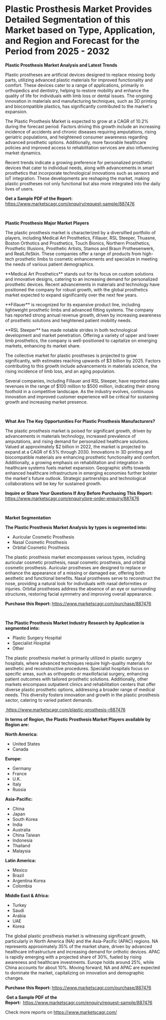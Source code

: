 <p><h1>Plastic Prosthesis Market Provides Detailed Segmentation of this Market based on Type, Application, and Region and Forecast for the Period from 2025 - 2032</h1></p><p><strong>Plastic Prosthesis Market Analysis and Latest Trends</strong></p>
<p><p>Plastic prostheses are artificial devices designed to replace missing body parts, utilizing advanced plastic materials for improved functionality and comfort. These devices cater to a range of applications, primarily in orthopedics and dentistry, helping to restore mobility and enhance the quality of life for individuals with limb loss or dental issues. The ongoing innovation in materials and manufacturing techniques, such as 3D printing and biocompatible plastics, has significantly contributed to the market's expansion.</p><p>The Plastic Prosthesis Market is expected to grow at a CAGR of 10.2% during the forecast period. Factors driving this growth include an increasing incidence of accidents and chronic diseases requiring amputations, rising geriatric populations, and heightened consumer awareness regarding advanced prosthetic options. Additionally, more favorable healthcare policies and improved access to rehabilitation services are also influencing market dynamics. </p><p>Recent trends indicate a growing preference for personalized prosthetic devices that cater to individual needs, along with advancements in smart prosthetics that incorporate technological innovations such as sensors and IoT integration. These developments are reshaping the market, making plastic prostheses not only functional but also more integrated into the daily lives of users.</p></p>
<p><strong>Get a Sample PDF of the Report:&nbsp;</strong> <a href="https://www.marketscagr.com/enquiry/request-sample/887476?utm_campaign=2444&utm_medium=2&utm_source=Github&utm_content=ia&utm_term=04032025&utm_id=plastic-prosthesis">https://www.marketscagr.com/enquiry/request-sample/887476</a></p>
<p>&nbsp;</p>
<p><strong>Plastic Prosthesis Major Market Players</strong></p>
<p><p>The plastic prosthesis market is characterized by a diversified portfolio of players, including Medical Art Prosthetics, Fillauer, RSL Steeper, Thuasne, Boston Orthotics and Prosthetics, Touch Bionics, Northern Prosthetics, Prosthetic Illusions, Prosthetic Artists, Stamos and Braun Prothesenwerk, and RealLifeSkin. These companies offer a range of products from high-tech prosthetic limbs to cosmetic enhancements and specialize in meeting the needs of various patient demographics.</p><p>**Medical Art Prosthetics** stands out for its focus on custom solutions and innovative designs, catering to an increasing demand for personalized prosthetic devices. Recent advancements in materials and technology have positioned the company for robust growth, with the global prosthetics market expected to expand significantly over the next few years.</p><p>**Fillauer** is recognized for its expansive product line, including lightweight prosthetic limbs and advanced fitting systems. The company has reported strong annual revenue growth, driven by increasing awareness of prosthetic solutions and heightened patient mobility needs.</p><p>**RSL Steeper** has made notable strides in both technological development and market penetration. Offering a variety of upper and lower limb prosthetics, the company is well-positioned to capitalize on emerging markets, enhancing its market share.</p><p>The collective market for plastic prostheses is projected to grow significantly, with estimates reaching upwards of $3 billion by 2025. Factors contributing to this growth include advancements in materials science, the rising incidence of limb loss, and an aging population.</p><p>Several companies, including Fillauer and RSL Steeper, have reported sales revenues in the range of $100 million to $500 million, indicating their strong foothold in a competitive landscape. As the industry evolves, continuous innovation and improved customer experience will be critical for sustaining growth and increasing market presence.</p></p>
<p>&nbsp;</p>
<p><strong>What Are The Key Opportunities For Plastic Prosthesis Manufacturers?</strong></p>
<p><p>The plastic prosthesis market is poised for significant growth, driven by advancements in materials technology, increased prevalence of amputations, and rising demand for personalized healthcare solutions. Valued at approximately $2 billion in 2022, the market is projected to expand at a CAGR of 6.5% through 2030. Innovations in 3D printing and biocompatible materials are enhancing prosthetic functionality and comfort. Additionally, a growing emphasis on rehabilitation and integration in healthcare systems fuels market expansion. Geographic shifts towards enhanced healthcare infrastructure in emerging economies further bolster the market's future outlook. Strategic partnerships and technological collaborations will be key for sustained growth.</p></p>
<p><strong>Inquire or Share Your Questions If Any Before Purchasing This Report:</strong> <a href="https://www.marketscagr.com/enquiry/pre-order-enquiry/887476?utm_campaign=2444&utm_medium=2&utm_source=Github&utm_content=ia&utm_term=04032025&utm_id=plastic-prosthesis">https://www.marketscagr.com/enquiry/pre-order-enquiry/887476</a></p>
<p>&nbsp;</p>
<p><strong>Market Segmentation</strong></p>
<p><strong>The Plastic Prosthesis Market Analysis by types is segmented into:</strong></p>
<p><ul><li>Auricular Cosmetic Prosthesis</li><li>Nasal Cosmetic Prosthesis</li><li>Orbital Cosmetic Prosthesis</li></ul></p>
<p><p>The plastic prosthesis market encompasses various types, including auricular cosmetic prosthesis, nasal cosmetic prosthesis, and orbital cosmetic prosthesis. Auricular prostheses are designed to replace or enhance the appearance of a missing or damaged ear, offering both aesthetic and functional benefits. Nasal prostheses serve to reconstruct the nose, providing a natural look for individuals with nasal deformities or injuries. Orbital prostheses address the absence of an eye or surrounding structures, restoring facial symmetry and improving overall appearance.</p></p>
<p><strong>Purchase this Report:&nbsp;</strong><a href="https://www.marketscagr.com/purchase/887476?utm_campaign=2444&utm_medium=2&utm_source=Github&utm_content=ia&utm_term=04032025&utm_id=plastic-prosthesis">https://www.marketscagr.com/purchase/887476</a></p>
<p>&nbsp;</p>
<p><strong>The Plastic Prosthesis Market Industry Research by Application is segmented into:</strong></p>
<p><ul><li>Plastic Surgery Hospital</li><li>Specialist Hospital</li><li>Other</li></ul></p>
<p><p>The plastic prosthesis market is primarily utilized in plastic surgery hospitals, where advanced techniques require high-quality materials for aesthetic and reconstructive procedures. Specialist hospitals focus on specific areas, such as orthopedic or maxillofacial surgery, enhancing patient outcomes with tailored prosthetic solutions. Additionally, other markets encompass outpatient clinics and rehabilitation centers that offer diverse plastic prosthetic options, addressing a broader range of medical needs. This diversity fosters innovation and growth in the plastic prosthesis sector, catering to varied patient demands.</p></p>
<p><a href="https://www.marketscagr.com/plastic-prosthesis-r887476?utm_campaign=2444&utm_medium=2&utm_source=Github&utm_content=ia&utm_term=04032025&utm_id=plastic-prosthesis">&nbsp;https://www.marketscagr.com/plastic-prosthesis-r887476</a></p>
<p><strong>In terms of Region, the Plastic Prosthesis Market Players available by Region are:</strong></p>
<p>
    <p> <strong> North America: </strong>
        <ul>
            <li>United States</li>
            <li>Canada</li>
        </ul>
        </p> 
    <p> <strong> Europe: </strong>
        <ul>
            <li>Germany</li>
            <li>France</li>
            <li>U.K.</li>
            <li>Italy</li>
            <li>Russia</li>
        </ul>
        </p> 
    <p> <strong> Asia-Pacific: </strong>
        <ul>
            <li>China</li>
            <li>Japan</li>
            <li>South Korea</li>
            <li>India</li>
            <li>Australia</li>
            <li>China Taiwan</li>
            <li>Indonesia</li>
            <li>Thailand</li>
            <li>Malaysia</li>
        </ul>
        </p> 
    <p> <strong> Latin America: </strong>
        <ul>
            <li>Mexico</li>
            <li>Brazil</li>
            <li>Argentina Korea</li>
            <li>Colombia</li>
        </ul>
        </p> 
    <p> <strong> Middle East & Africa: </strong>
        <ul>
            <li>Turkey</li>
            <li>Saudi</li>
            <li>Arabia</li>
            <li>UAE</li>
            <li>Korea</li>
        </ul>
    </p>
    </p>
<p><p>The global plastic prosthesis market is witnessing significant growth, particularly in North America (NA) and the Asia-Pacific (APAC) regions. NA represents approximately 35% of the market share, driven by advanced healthcare infrastructure and increasing demand for orthotic devices. APAC is rapidly emerging with a projected share of 30%, fueled by rising awareness and healthcare investments. Europe holds around 25%, while China accounts for about 10%. Moving forward, NA and APAC are expected to dominate the market, capitalizing on innovation and demographic changes.</p></p>
<p><strong>Purchase this Report: </strong><a href="https://www.marketscagr.com/purchase/887476?utm_campaign=2444&utm_medium=2&utm_source=Github&utm_content=ia&utm_term=04032025&utm_id=plastic-prosthesis">https://www.marketscagr.com/purchase/887476</a></p>
<p>&nbsp;<strong>Get a Sample PDF of the Report:&nbsp;&nbsp;</strong><a href="https://www.marketscagr.com/enquiry/request-sample/887476?utm_campaign=2444&utm_medium=2&utm_source=Github&utm_content=ia&utm_term=04032025&utm_id=plastic-prosthesis">https://www.marketscagr.com/enquiry/request-sample/887476</a></p>
<p><strong></strong></p>
<p>Check more reports on <a href="https://www.marketscagr.com/?utm_campaign=2444&utm_medium=2&utm_source=Github&utm_content=ia&utm_term=04032025&utm_id=plastic-prosthesis">https://www.marketscagr.com/</a></p>